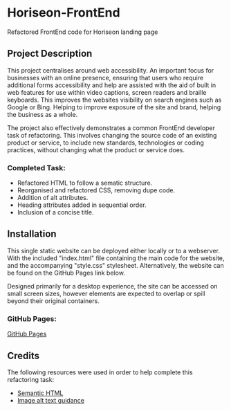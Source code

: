 # Horiseon-FrontEnd
Refactored FrontEnd code for Horiseon landing page

## Project Description

This project centralises around web accessibility. An important focus for businesses with an online presence, ensuring that users who require additional forms accessibility and help are assisted with the aid of built in web features for use within video captions, screen readers and braille keyboards. This improves the websites visibility on search engines such as Google or Bing. Helping to improve exposure of the site and brand, helping the business as a whole.

The project also effectively demonstrates a common FrontEnd developer task of refactoring. This involves changing the source code of an existing product or service, to include new standards, technologies or coding practices, without changing what the product or service does.

### Completed Task:

* Refactored HTML to follow a sematic structure.
* Reorganised and refactored CSS, removing dupe code.
* Addition of alt attributes.
* Heading attributes added in sequential order.
* Inclusion of a concise title.


## Installation

This single static website can be deployed either locally or to a webserver. With the included "index.html" file containing the main code for the website, and the accompanying "style.css" stylesheet. Alternatively, the website can be found on the GitHub Pages link below.

Designed primarily for a desktop experience, the site can be accessed on small screen sizes, however elements are expected to overlap or spill beyond their original containers.

### GitHub Pages:

[GitHub Pages](https://sunielmudhar.github.io/Horiseon-FrontEnd/)

## Credits
The following resources were used in order to help complete this refactoring task:

* [Semantic HTML](https://www.w3schools.com/html/html5_semantic_elements.asp)
* [Image alt text guidance](https://www.w3schools.com/tags/att_img_alt.asp)
